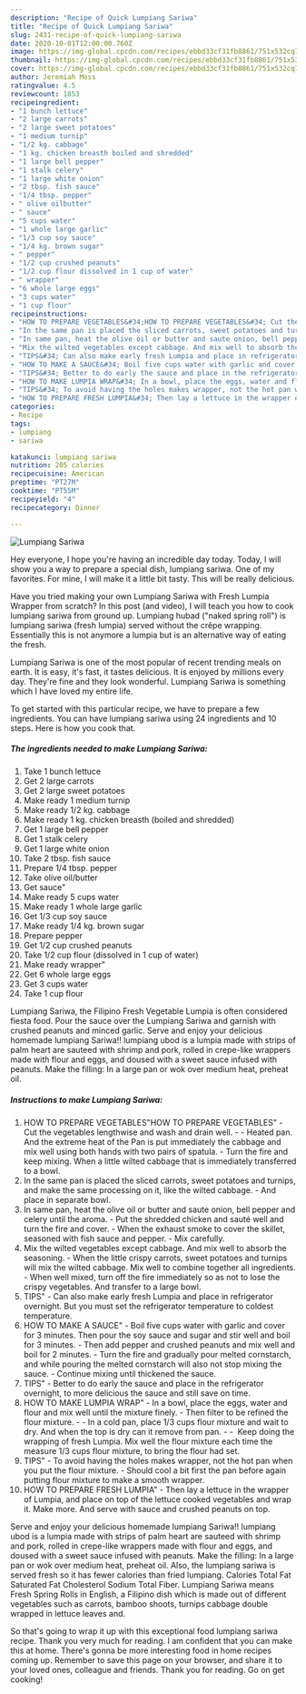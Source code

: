 ```yaml
---
description: "Recipe of Quick Lumpiang Sariwa"
title: "Recipe of Quick Lumpiang Sariwa"
slug: 2431-recipe-of-quick-lumpiang-sariwa
date: 2020-10-01T12:00:00.760Z
image: https://img-global.cpcdn.com/recipes/ebbd33cf31fb8861/751x532cq70/lumpiang-sariwa-recipe-main-photo.jpg
thumbnail: https://img-global.cpcdn.com/recipes/ebbd33cf31fb8861/751x532cq70/lumpiang-sariwa-recipe-main-photo.jpg
cover: https://img-global.cpcdn.com/recipes/ebbd33cf31fb8861/751x532cq70/lumpiang-sariwa-recipe-main-photo.jpg
author: Jeremiah Moss
ratingvalue: 4.5
reviewcount: 1853
recipeingredient:
- "1 bunch lettuce"
- "2 large carrots"
- "2 large sweet potatoes"
- "1 medium turnip"
- "1/2 kg. cabbage"
- "1 kg. chicken breasth boiled and shredded"
- "1 large bell pepper"
- "1 stalk celery"
- "1 large white onion"
- "2 tbsp. fish sauce"
- "1/4 tbsp. pepper"
- " olive oilbutter"
- " sauce"
- "5 cups water"
- "1 whole large garlic"
- "1/3 cup soy sauce"
- "1/4 kg. brown sugar"
- " pepper"
- "1/2 cup crushed peanuts"
- "1/2 cup flour dissolved in 1 cup of water"
- " wrapper"
- "6 whole large eggs"
- "3 cups water"
- "1 cup flour"
recipeinstructions:
- "HOW TO PREPARE VEGETABLES&#34;HOW TO PREPARE VEGETABLES&#34; Cut the vegetables lengthwise and wash and drain well.  Heated pan. And the extreme heat of the Pan is put immediately the cabbage and mix well using both hands with two pairs of spatula. Turn the fire and keep mixing. When a little wilted cabbage that is immediately transferred to a bowl."
- "In the same pan is placed the sliced carrots, sweet potatoes and turnips, and make the same processing on it, like the wilted cabbage. And place in separate bowl."
- "In same pan, heat the olive oil or butter and saute onion, bell pepper and celery until the aroma. Put the shredded chicken and sauté well and turn the fire and cover. When the exhaust smoke to cover the skillet, seasoned with fish sauce and pepper. Mix carefully."
- "Mix the wilted vegetables except cabbage. And mix well to absorb the seasoning. When the little crispy carrots, sweet potatoes and turnips will mix the wilted cabbage. Mix well to combine together all ingredients. When well mixed, turn off the fire immediately so as not to lose the crispy vegetables. And transfer to a large bowl."
- "TIPS&#34; Can also make early fresh Lumpia and place in refrigerator overnight. But you must set the refrigerator temperature to coldest temperature."
- "HOW TO MAKE A SAUCE&#34; Boil five cups water with garlic and cover for 3 minutes. Then pour the soy sauce and sugar and stir well and boil for 3 minutes. Then add pepper and crushed peanuts and mix well and boil for 2 minutes. Turn the fire and gradually pour melted cornstarch, and while pouring the melted cornstarch will also not stop mixing the sauce. Continue mixing until thickened the sauce."
- "TIPS&#34; Better to do early the sauce and place in the refrigerator overnight, to more delicious the sauce and still save on time."
- "HOW TO MAKE LUMPIA WRAP&#34; In a bowl, place the eggs, water and flour and mix well until the mixture finely. Then filter to be refined the flour mixture.  In a cold pan, place 1/3 cups flour mixture and wait to dry. And when the top is dry can it remove from pan.   Keep doing the wrapping of fresh Lumpia. Mix well the flour mixture each time the measure 1/3 cups flour mixture, to bring the flour had set."
- "TIPS&#34; To avoid having the holes makes wrapper, not the hot pan when you put the flour mixture. Should cool a bit first the pan before again putting flour mixture to make a smooth wrapper."
- "HOW TO PREPARE FRESH LUMPIA&#34; Then lay a lettuce in the wrapper of Lumpia, and place on top of the lettuce cooked vegetables and wrap it. Make more. And serve with sauce and crushed peanuts on top."
categories:
- Recipe
tags:
- lumpiang
- sariwa

katakunci: lumpiang sariwa 
nutrition: 205 calories
recipecuisine: American
preptime: "PT27M"
cooktime: "PT55M"
recipeyield: "4"
recipecategory: Dinner

---
```



![Lumpiang Sariwa](https://img-global.cpcdn.com/recipes/ebbd33cf31fb8861/751x532cq70/lumpiang-sariwa-recipe-main-photo.jpg)

Hey everyone, I hope you're having an incredible day today. Today, I will show you a way to prepare a special dish, lumpiang sariwa. One of my favorites. For mine, I will make it a little bit tasty. This will be really delicious.

Have you tried making your own Lumpiang Sariwa with Fresh Lumpia Wrapper from scratch? In this post (and video), I will teach you how to cook lumpiang sariwa from ground up. Lumpiang hubad (&#34;naked spring roll&#34;) is lumpiang sariwa (fresh lumpia) served without the crêpe wrapping. Essentially this is not anymore a lumpia but is an alternative way of eating the fresh.

Lumpiang Sariwa is one of the most popular of recent trending meals on earth. It is easy, it's fast, it tastes delicious. It is enjoyed by millions every day. They're fine and they look wonderful. Lumpiang Sariwa is something which I have loved my entire life.


To get started with this particular recipe, we have to prepare a few ingredients. You can have lumpiang sariwa using 24 ingredients and 10 steps. Here is how you cook that.

<!--inarticleads1-->

##### The ingredients needed to make Lumpiang Sariwa:

1. Take 1 bunch lettuce
1. Get 2 large carrots
1. Get 2 large sweet potatoes
1. Make ready 1 medium turnip
1. Make ready 1/2 kg. cabbage
1. Make ready 1 kg. chicken breasth (boiled and shredded)
1. Get 1 large bell pepper
1. Get 1 stalk celery
1. Get 1 large white onion
1. Take 2 tbsp. fish sauce
1. Prepare 1/4 tbsp. pepper
1. Take  olive oil/butter
1. Get  sauce&#34;
1. Make ready 5 cups water
1. Make ready 1 whole large garlic
1. Get 1/3 cup soy sauce
1. Make ready 1/4 kg. brown sugar
1. Prepare  pepper
1. Get 1/2 cup crushed peanuts
1. Take 1/2 cup flour (dissolved in 1 cup of water)
1. Make ready  wrapper&#34;
1. Get 6 whole large eggs
1. Get 3 cups water
1. Take 1 cup flour


Lumpiang Sariwa, the Filipino Fresh Vegetable Lumpia is often considered fiesta food. Pour the sauce over the Lumpiang Sariwa and garnish with crushed peanuts and minced garlic. Serve and enjoy your delicious homemade lumpiang Sariwa!! lumpiang ubod is a lumpia made with strips of palm heart are sauteed with shrimp and pork, rolled in crepe-like wrappers made with flour and eggs, and doused with a sweet sauce infused with peanuts. Make the filling: In a large pan or wok over medium heat, preheat oil. 

<!--inarticleads2-->

##### Instructions to make Lumpiang Sariwa:

1. HOW TO PREPARE VEGETABLES&#34;HOW TO PREPARE VEGETABLES&#34; - Cut the vegetables lengthwise and wash and drain well. -  - Heated pan. And the extreme heat of the Pan is put immediately the cabbage and mix well using both hands with two pairs of spatula. - Turn the fire and keep mixing. When a little wilted cabbage that is immediately transferred to a bowl.
1. In the same pan is placed the sliced carrots, sweet potatoes and turnips, and make the same processing on it, like the wilted cabbage. - And place in separate bowl.
1. In same pan, heat the olive oil or butter and saute onion, bell pepper and celery until the aroma. - Put the shredded chicken and sauté well and turn the fire and cover. - When the exhaust smoke to cover the skillet, seasoned with fish sauce and pepper. - Mix carefully.
1. Mix the wilted vegetables except cabbage. And mix well to absorb the seasoning. - When the little crispy carrots, sweet potatoes and turnips will mix the wilted cabbage. Mix well to combine together all ingredients. - When well mixed, turn off the fire immediately so as not to lose the crispy vegetables. And transfer to a large bowl.
1. TIPS&#34; - Can also make early fresh Lumpia and place in refrigerator overnight. But you must set the refrigerator temperature to coldest temperature.
1. HOW TO MAKE A SAUCE&#34; - Boil five cups water with garlic and cover for 3 minutes. Then pour the soy sauce and sugar and stir well and boil for 3 minutes. - Then add pepper and crushed peanuts and mix well and boil for 2 minutes. - Turn the fire and gradually pour melted cornstarch, and while pouring the melted cornstarch will also not stop mixing the sauce. - Continue mixing until thickened the sauce.
1. TIPS&#34; - Better to do early the sauce and place in the refrigerator overnight, to more delicious the sauce and still save on time.
1. HOW TO MAKE LUMPIA WRAP&#34; - In a bowl, place the eggs, water and flour and mix well until the mixture finely. - Then filter to be refined the flour mixture. -  - In a cold pan, place 1/3 cups flour mixture and wait to dry. And when the top is dry can it remove from pan. -  -  Keep doing the wrapping of fresh Lumpia. Mix well the flour mixture each time the measure 1/3 cups flour mixture, to bring the flour had set.
1. TIPS&#34; - To avoid having the holes makes wrapper, not the hot pan when you put the flour mixture. - Should cool a bit first the pan before again putting flour mixture to make a smooth wrapper.
1. HOW TO PREPARE FRESH LUMPIA&#34; - Then lay a lettuce in the wrapper of Lumpia, and place on top of the lettuce cooked vegetables and wrap it. Make more. And serve with sauce and crushed peanuts on top.


Serve and enjoy your delicious homemade lumpiang Sariwa!! lumpiang ubod is a lumpia made with strips of palm heart are sauteed with shrimp and pork, rolled in crepe-like wrappers made with flour and eggs, and doused with a sweet sauce infused with peanuts. Make the filling: In a large pan or wok over medium heat, preheat oil. Also, the lumpiang sariwa is served fresh so it has fewer calories than fried lumpiang. Calories Total Fat Saturated Fat Cholesterol Sodium Total Fiber. Lumpiang Sariwa means Fresh Spring Rolls in English, a Filipino dish which is made out of different vegetables such as carrots, bamboo shoots, turnips cabbage double wrapped in lettuce leaves and. 

So that's going to wrap it up with this exceptional food lumpiang sariwa recipe. Thank you very much for reading. I am confident that you can make this at home. There's gonna be more interesting food in home recipes coming up. Remember to save this page on your browser, and share it to your loved ones, colleague and friends. Thank you for reading. Go on get cooking!
